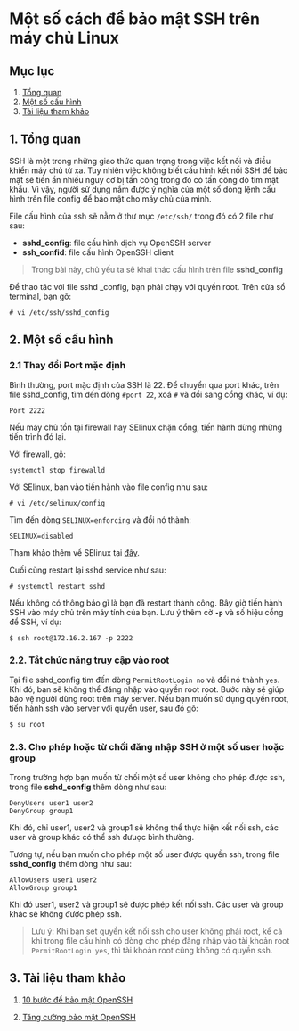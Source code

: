 Một số cách để bảo mật SSH trên máy chủ Linux
===
## Mục lục
1. [Tổng quan](#1-Tổng-quan)
2. [Một số cấu hình](#2-Một-số-cấu-hình)
3. [Tài liệu tham khảo](#3-tài-liệu-tham-khảo)
## 1. Tổng quan
SSH là một trong những giao thức quan trọng trong việc kết nối và điều khiển máy chủ từ xa. Tuy nhiên việc không biết cấu hình kết nối SSH để bảo mật sẽ tiền ẩn nhiều nguy cơ bị tấn công trong đó có tấn công dò tìm mật khẩu. Vì vậy, người sử dụng nắm được ý nghĩa của một số dòng lệnh cấu hình trên file config để bảo mật cho máy chủ của mình.

File cấu hình của ssh sẽ nằm ở thư mục `/etc/ssh/` trong đó có 2 file như sau:
- **sshd_config**: file cấu hình dịch vụ OpenSSH server
- **ssh_confid**: file cấu hình OpenSSH client

> Trong bài này, chủ yếu ta sẽ khai thác cấu hình trên file **sshd_config**

Để thao tác với file sshd _config, bạn phải chạy với quyền root. Trên cửa sổ terminal, bạn gõ:
```
# vi /etc/ssh/sshd_config
```

## 2. Một số cấu hình

### 2.1 Thay đổi Port mặc định

Bình thường, port mặc định của SSH là 22. Để chuyển qua port khác, trên file sshd_config, tìm đến dòng `#port 22`, xoá `#` và đổi sang cổng khác, ví dụ:

```
Port 2222
```

Nếu máy chủ tồn tại firewall hay SElinux chặn cổng, tiến hành dừng những tiến trình đó lại.

Với firewall, gõ:

```
systemctl stop firewalld
```

Với SElinux, bạn vào tiến hành vào file config như sau:
```
# vi /etc/selinux/config
```

Tìm đến dòng `SELINUX=enforcing` và đổi nó thành:
```
SELINUX=disabled
```
Tham khảo thêm về SElinux tại [đây](https://vinasupport.com/selinux-la-gi-cach-vo-hieu-hoa-selinux-tren-centos/).

Cuối cùng restart lại sshd service như sau:
```
# systemctl restart sshd
```

Nếu không có thông báo gì là bạn đã restart thành công. Bây giờ tiến hành SSH vào máy chủ trên máy tính của bạn. Lưu ý thêm cờ **`-p`** và số hiệu cổng để SSH, ví dụ:
```
$ ssh root@172.16.2.167 -p 2222
```

### 2.2. Tắt chức năng truy cập vào root

Tại file sshd_config tìm đến dòng `PermitRootLogin no` và đổi nó thành `yes`. Khi đó, bạn sẽ không thể đăng nhập vào quyền root root. Bước này sẽ giúp bảo vệ người dùng root trên máy server. Nếu bạn muốn sử dụng quyền root, tiến hành ssh vào server với quyền user, sau đó gõ:
```
$ su root
```

### 2.3. Cho phép hoặc từ chối đăng nhập SSH ở một số user hoặc group

Trong trường hợp bạn muốn từ chối một số user không cho phép được ssh, trong file **sshd_config** thêm dòng như sau:
```
DenyUsers user1 user2
DenyGroup group1
```
Khi đó, chỉ user1, user2 và group1 sẽ không thể thực hiện kết nối ssh, các user và group khác có thể ssh đưuọc bình thường.

Tương tự, nếu bạn muốn cho phép một số user được quyền ssh, trong file **sshd_config** thêm dòng như sau:
```
AllowUsers user1 user2
AllowGroup group1
```
Khi đó user1, user2 và group1 sẽ được phép kết nối ssh. Các user và group khác sẽ không được phép ssh.

>Lưu ý: Khi bạn set quyền kết nối ssh cho user không phải root, kể cả khi trong file cấu hình có dòng cho phép đăng nhập vào tài khoản root `PermitRootLogin yes`, thì tài khoản root cũng không có quyền ssh.

## 3. Tài liệu tham khảo

1. [10 bước để bảo mật OpenSSH](https://blog.devolutions.net/2017/4/10-steps-to-secure-open-ssh)

2. [Tăng cường bảo mật OpenSSH](https://linux-audit.com/audit-and-harden-your-ssh-configuration/)